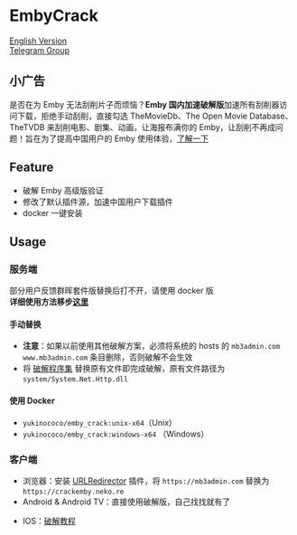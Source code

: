 # EmbyCrack
[English Version](https://github.com/YukiCoco/EmbyCrack/blob/master/README-EN.md)  
[Telegram Group](https://t.me/crackemby)


## 小广告
是否在为 Emby 无法刮削片子而烦恼？**Emby 国内加速破解版**加速所有刮削器访问下载，拒绝手动刮削，直接勾选 TheMovieDb、The Open Movie Database、TheTVDB 来刮削电影、剧集、动画，让海报布满你的 Emby，让刮削不再成问题！旨在为了提高中国用户的 Emby 使用体验，[了解一下](https://neko.re/archives/192.html "Emby 国内加速破解版效果展示")  

## Feature
+ 破解 Emby 高级版验证
+ 修改了默认插件源，加速中国用户下载插件
+ docker 一键安装

## Usage

### 服务端
部分用户反馈群晖套件版替换后打不开，请使用 docker 版  
**详细使用方法移步[这里](https://neko.re/archives/128.html)**
#### 手动替换
+ **注意**：如果以前使用其他破解方案，必须将系统的 hosts 的 `mb3admin.com` `www.mb3admin.com` 条目删除，否则破解不会生效
+ 将 [破解程序集](https://github.com/YukiCoco/EmbyCrack/tree/master/assembly) 替换原有文件即完成破解，原有文件路径为 `system/System.Net.Http.dll`

#### 使用 Docker
+ `yukinococo/emby_crack:unix-x64`（Unix）
+ `yukinococo/emby_crack:windows-x64` （Windows）

### 客户端
+ 浏览器：安装 [URLRedirector]() 插件，将 `https://mb3admin.com` 替换为 `https://crackemby.neko.re`
+ Android & Android TV：直接使用破解版，自己找找就有了
- IOS：[破解教程](https://neko.re/archives/208.html "破解教程")
